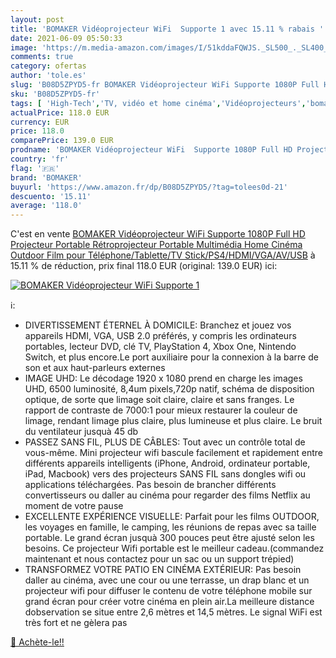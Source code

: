 ```yaml
---
layout: post
title: 'BOMAKER Vidéoprojecteur WiFi  Supporte 1 avec 15.11 % rabais '
date: 2021-06-09 05:50:33
image: 'https://m.media-amazon.com/images/I/51kddaFQWJS._SL500_._SL400_.jpg'
comments: true
category: ofertas
author: 'tole.es'
slug: 'B08D5ZPYD5-fr BOMAKER Vidéoprojecteur WiFi Supporte 1080P Full HD...'
sku: 'B08D5ZPYD5-fr'
tags: [ 'High-Tech','TV, vidéo et home cinéma','Vidéoprojecteurs','bomaker', ]
actualPrice: 118.0 EUR
currency: EUR
price: 118.0
comparePrice: 139.0 EUR
prodname: 'BOMAKER Vidéoprojecteur WiFi  Supporte 1080P Full HD Projecteur Portable Rétroprojecteur Portable Multimédia Home Cinéma Outdoor Film pour Téléphone/Tablette/TV Stick/PS4/HDMI/VGA/AV/USB'
country: 'fr'
flag: '🇫🇷'
brand: 'BOMAKER'
buyurl: 'https://www.amazon.fr/dp/B08D5ZPYD5/?tag=tolees0d-21'
descuento: '15.11'
average: '118.0'
---
```


C'est en vente [BOMAKER Vidéoprojecteur WiFi  Supporte 1080P Full HD Projecteur Portable Rétroprojecteur Portable Multimédia Home Cinéma Outdoor Film pour Téléphone/Tablette/TV Stick/PS4/HDMI/VGA/AV/USB](https://www.amazon.fr/dp/B08D5ZPYD5/?tag=tolees0d-21)  à  15.11 % de réduction, prix final  118.0 EUR (original: 139.0 EUR) ici:

[![BOMAKER Vidéoprojecteur WiFi  Supporte 1](https://m.media-amazon.com/images/I/51kddaFQWJS._SL500_._SL400_.jpg)](https://www.amazon.fr/dp/B08D5ZPYD5/?tag=tolees0d-21)

ℹ️:

- DIVERTISSEMENT ÉTERNEL À DOMICILE: Branchez et jouez vos appareils HDMI, VGA, USB 2.0 préférés, y compris les ordinateurs portables, lecteur DVD, clé TV, PlayStation 4, Xbox One, Nintendo Switch, et plus encore.Le port auxiliaire pour la connexion à la barre de son et aux haut-parleurs externes
- IMAGE UHD: Le décodage 1920 x 1080 prend en charge les images UHD, 6500 luminosité, 8,4um pixels,720p natif, schéma de disposition optique, de sorte que limage soit claire, claire et sans franges. Le rapport de contraste de 7000:1 pour mieux restaurer la couleur de limage, rendant limage plus claire, plus lumineuse et plus claire. Le bruit du ventilateur jusquà 45 db
- PASSEZ SANS FIL, PLUS DE CÂBLES: Tout avec un contrôle total de vous-même. Mini projecteur wifi bascule facilement et rapidement entre différents appareils intelligents (iPhone, Android, ordinateur portable, iPad, Macbook) vers des projecteurs SANS FIL sans dongles wifi ou applications téléchargées. Pas besoin de brancher différents convertisseurs ou daller au cinéma pour regarder des films Netflix au moment de votre pause
- EXCELLENTE EXPÉRIENCE VISUELLE: Parfait pour les films OUTDOOR, les voyages en famille, le camping, les réunions de repas avec sa taille portable. Le grand écran jusquà 300 pouces peut être ajusté selon les besoins. Ce projecteur Wifi portable est le meilleur cadeau.(commandez maintenant et nous contactez pour un sac ou un support trépied)
- TRANSFORMEZ VOTRE PATIO EN CINÉMA EXTÉRIEUR: Pas besoin daller au cinéma, avec une cour ou une terrasse, un drap blanc et un projecteur wifi pour diffuser le contenu de votre téléphone mobile sur grand écran pour créer votre cinéma en plein air.La meilleure distance dobservation se situe entre 2,6 mètres et 14,5 mètres. Le signal WiFi est très fort et ne gèlera pas

[🛒 Achète-le!!](https://www.amazon.fr/dp/B08D5ZPYD5/?tag=tolees0d-21)
